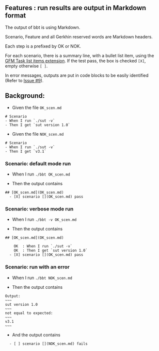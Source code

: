 ## Features : run results are output in Markdown format

The output of bbt is using Markdown.  

Scenario, Feature and all Gerkhin reserved words are Markdown headers.  

Each step is a prefixed by OK or NOK.  

For each scenario, there is a summary line, with a bullet list item, using the [GFM Task list items extension](https://github.github.com/gfm/#task-list-items-extension-). If the test pass, the box is checked `[X]`, empty otherwise `[ ]`.    

In error messages, outputs are put in code blocks to be easily identified (Refer to [Issue #9](https://github.com/LionelDraghi/bbt/issues/9)).

## Background:

- Given the file `OK_scen.md`
~~~
# Scenario
- When I run `./sut -v`
- Then I get `sut version 1.0`
~~~

- Given the file `NOK_scen.md`
~~~
# Scenario
- When I run `./sut -v`
- Then I get `v3.1`
~~~


### Scenario: default mode run

- When I run `./bbt OK_scen.md`

- Then the output contains
~~~
## [OK_scen.md](OK_scen.md)    
  - [X] scenario [](OK_scen.md) pass    
~~~

### Scenario: verbose mode run

- When I run `./bbt -v OK_scen.md`

- Then the output contains
~~~
## [OK_scen.md](OK_scen.md)    
  
    OK  : When I run `./sut -v`  
    OK  : Then I get `sut version 1.0`  
  - [X] scenario [](OK_scen.md) pass    

~~~

### Scenario: run with an error

- When I run `./bbt NOK_scen.md`

- Then the output contains
```
Output:    
~~~  
sut version 1.0  
~~~  
not equal to expected:    
~~~  
v3.1  
~~~   
```

- And the output contains
```
  - [ ] scenario [](NOK_scen.md) fails
```

